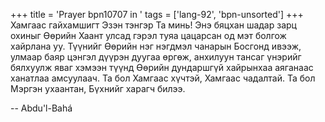 +++
title = 'Prayer bpn10707 in '
tags = ['lang-92', 'bpn-unsorted']
+++
Хамгаас гайхамшигт Эзэн тэнгэр Та минь! Энэ бяцхан шадар зарц охиныг Өөрийн Хаант улсад гэрэл туяа цацарсан од мэт болгож хайрлана уу. Түүнийг Өөрийн нэг нэгдмэл чанарын Босгонд ивээж, улмаар баяр цэнгэл дүүрэн дуугаа өргөж, анхилуун тансаг үнэрийг бялхуулж яваг хэмээн түүнд Өөрийн дундаршгүй хайрынхаа аяганаас ханатлаа амсуулаач. Та бол Хамгаас хүчтэй, Хамгаас чадалтай. Та бол Мэргэн ухаантан, Бүхнийг харагч билээ.

-- Abdu'l-Bahá
